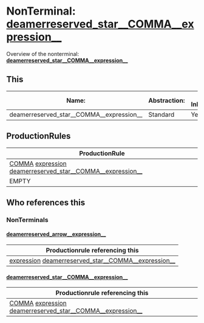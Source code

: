 # NonTerminal: **[deamerreserved_star__COMMA__expression__](./deamerreserved_star__COMMA__expression__.md)**

Overview of the nonterminal: **[deamerreserved_star__COMMA__expression__](./deamerreserved_star__COMMA__expression__.md)**



## This

| Name:                | Abstraction:    | Is Inlined |
| -------------------- | --------------- | ---------- |
| deamerreserved_star__COMMA__expression__ | Standard | Yes |



## ProductionRules

| ProductionRule |
| ---- |
| [COMMA](./../Lexicon/COMMA.md) [expression](./expression.md) [deamerreserved_star__COMMA__expression__](./deamerreserved_star__COMMA__expression__.md)  |
| EMPTY  |




## Who references this

### NonTerminals


#### [deamerreserved_arrow__expression__](./../Grammar/deamerreserved_arrow__expression__.md)

| Productionrule referencing this                      |
| ---------------------------------------------------- |
| [expression](./expression.md) [deamerreserved_star__COMMA__expression__](./deamerreserved_star__COMMA__expression__.md)  |


#### [deamerreserved_star__COMMA__expression__](./../Grammar/deamerreserved_star__COMMA__expression__.md)

| Productionrule referencing this                      |
| ---------------------------------------------------- |
| [COMMA](./../Lexicon/COMMA.md) [expression](./expression.md) [deamerreserved_star__COMMA__expression__](./deamerreserved_star__COMMA__expression__.md)  |




